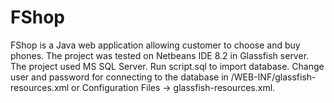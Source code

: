 # FShop
FShop is a Java web application allowing customer to choose and buy phones. 
The project was tested on Netbeans IDE 8.2 in Glassfish  server.
The project used MS SQL Server. Run script.sql to import database.
Change user and password for connecting to the database in /WEB-INF/glassfish-resources.xml or Configuration Files -> glassfish-resources.xml.
